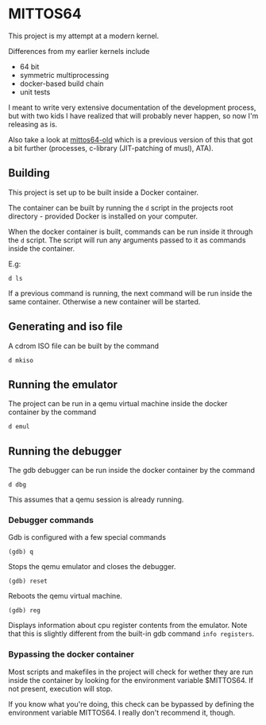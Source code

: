 # MITTOS64

This project is my attempt at a modern kernel.

Differences from my earlier kernels include
- 64 bit
- symmetric multiprocessing
- docker-based build chain
- unit tests

I meant to write very extensive documentation of the development process, but with two kids I have realized that will probably never happen, so now I'm releasing as is.

Also take a look at [mittos64-old](https://github.com/thomasloven/mittos64-old/) which is a previous version of this that got a bit further (processes, c-library (JIT-patching of musl), ATA).

## Building
This project is set up to be built inside a Docker container.

The container can be built by running the `d` script in the projects root directory - provided Docker is installed on your computer.

When the docker container is built, commands can be run inside it through the `d` script. The script will run any arguments passed to it as commands inside the container.

E.g:

    d ls

If a previous command is running, the next command will be run inside the same container. Otherwise a new container will be started.


## Generating and iso file
A cdrom ISO file can be built by the command

    d mkiso

## Running the emulator
The project can be run in a qemu virtual machine inside the docker container by the command

    d emul

## Running the debugger
The gdb debugger can be run inside the docker container by the command

    d dbg

This assumes that a qemu session is already running.

### Debugger commands
Gdb is configured with a few special commands

    (gdb) q

Stops the qemu emulator and closes the debugger.

    (gdb) reset

Reboots the qemu virtual machine.

    (gdb) reg

Displays information about cpu register contents from the emulator. Note that this is slightly different from the built-in gdb command `info registers`.


### Bypassing the docker container
Most scripts and makefiles in the project will check for wether they are run inside the container by looking for the environment variable $MITTOS64. If not present, execution will stop.

If you know what you're doing, this check can be bypassed by defining the environment variable MITTOS64. I really don't recommend it, though.
